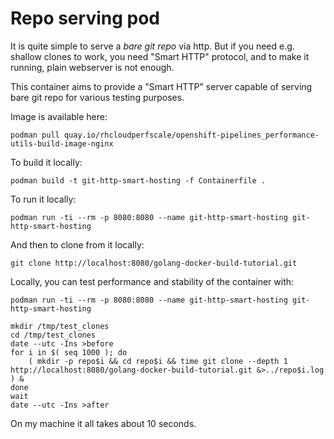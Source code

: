 Repo serving pod
================

It is quite simple to serve a *bare git repo* via http. But if you need
e.g. shallow clones to work, you need "Smart HTTP" protocol, and to make
it running, plain webserver is not enough.

This container aims to provide a "Smart HTTP" server capable of serving
bare git repo for various testing purposes.

Image is available here:

    podman pull quay.io/rhcloudperfscale/openshift-pipelines_performance-utils-build-image-nginx

To build it locally:

    podman build -t git-http-smart-hosting -f Containerfile .

To run it locally:

    podman run -ti --rm -p 8080:8080 --name git-http-smart-hosting git-http-smart-hosting

And then to clone from it locally:

    git clone http://localhost:8080/golang-docker-build-tutorial.git

Locally, you can test performance and stability of the container with:

    podman run -ti --rm -p 8080:8080 --name git-http-smart-hosting git-http-smart-hosting

    mkdir /tmp/test_clones
    cd /tmp/test_clones
    date --utc -Ins >before
    for i in $( seq 1000 ); do
        ( mkdir -p repo$i && cd repo$i && time git clone --depth 1 http://localhost:8080/golang-docker-build-tutorial.git &>../repo$i.log ) &
    done
    wait
    date --utc -Ins >after

On my machine it all takes about 10 seconds.
